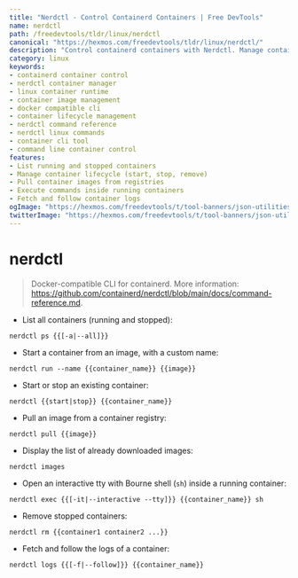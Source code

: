 ```yaml
---
title: "Nerdctl - Control Containerd Containers | Free DevTools"
name: nerdctl
path: /freedevtools/tldr/linux/nerdctl
canonical: "https://hexmos.com/freedevtools/tldr/linux/nerdctl/"
description: "Control containerd containers with Nerdctl. Manage container lifecycle and images directly from the command line. Free online tool, no registration required."
category: linux
keywords:
- containerd container control
- nerdctl container manager
- linux container runtime
- container image management
- docker compatible cli
- container lifecycle management
- nerdctl command reference
- nerdctl linux commands
- container cli tool
- command line container control
features:
- List running and stopped containers
- Manage container lifecycle (start, stop, remove)
- Pull container images from registries
- Execute commands inside running containers
- Fetch and follow container logs
ogImage: "https://hexmos.com/freedevtools/t/tool-banners/json-utilities-banner.png"
twitterImage: "https://hexmos.com/freedevtools/t/tool-banners/json-utilities-banner.png"
---
```


# nerdctl

> Docker-compatible CLI for containerd.
> More information: <https://github.com/containerd/nerdctl/blob/main/docs/command-reference.md>.

- List all containers (running and stopped):

`nerdctl ps {{[-a|--all]}}`

- Start a container from an image, with a custom name:

`nerdctl run --name {{container_name}} {{image}}`

- Start or stop an existing container:

`nerdctl {{start|stop}} {{container_name}}`

- Pull an image from a container registry:

`nerdctl pull {{image}}`

- Display the list of already downloaded images:

`nerdctl images`

- Open an interactive tty with Bourne shell (`sh`) inside a running container:

`nerdctl exec {{[-it|--interactive --tty]}} {{container_name}} sh`

- Remove stopped containers:

`nerdctl rm {{container1 container2 ...}}`

- Fetch and follow the logs of a container:

`nerdctl logs {{[-f|--follow]}} {{container_name}}`
